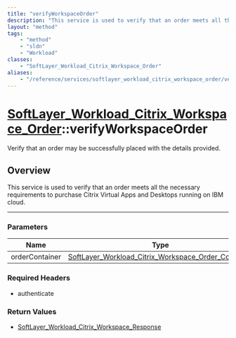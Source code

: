 ```yaml
---
title: "verifyWorkspaceOrder"
description: "This service is used to verify that an order meets all the necessary requirements to purchase Citrix Virtual Apps and De... "
layout: "method"
tags:
    - "method"
    - "sldn"
    - "Workload"
classes:
    - "SoftLayer_Workload_Citrix_Workspace_Order"
aliases:
    - "/reference/services/softlayer_workload_citrix_workspace_order/verifyWorkspaceOrder"
---
```

# [SoftLayer_Workload_Citrix_Workspace_Order](/reference/services/SoftLayer_Workload_Citrix_Workspace_Order)::verifyWorkspaceOrder


Verify that an order may be successfully placed with the details provided.


## Overview 
This service is used to verify that an order meets all the necessary requirements to purchase Citrix Virtual Apps and Desktops running on IBM cloud. 

-----

### Parameters 
|Name | Type | Description |
| --- | --- | --- |
|orderContainer| <a href='/reference/datatypes/SoftLayer_Workload_Citrix_Workspace_Order_Container'>SoftLayer_Workload_Citrix_Workspace_Order_Container </a>| |


### Required Headers
* authenticate


### Return Values
* <a href='/reference/datatypes/SoftLayer_Workload_Citrix_Workspace_Response'>SoftLayer_Workload_Citrix_Workspace_Response </a>




